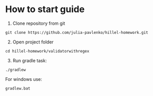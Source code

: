 # How to start guide

1. Clone repository from git

```git clone https://github.com/julia-pavlenko/hillel-homework.git```

2. Open project folder

```cd hillel-homework/validatorwithregex```

3. Run gradle task:

```./gradlew```

For windows use:

```gradlew.bat```
